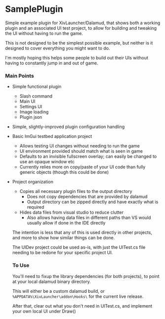 # SamplePlugin
Simple example plugin for XivLauncher/Dalamud, that shows both a working plugin and an associated UI test project, to allow for building and tweaking the UI without having to run the game.

This is not designed to be the simplest possible example, but neither is it designed to cover everything you might want to do.

I'm mostly hoping this helps some people to build out their UIs without having to constantly jump in and out of game.


### Main Points
* Simple functional plugin
  * Slash command
  * Main UI
  * Settings UI
  * Image loading
  * Plugin json
* Simple, slightly-improved plugin configuration handling
* Basic ImGui testbed application project
  * Allows testing UI changes without needing to run the game
  * UI environment provided should match what is seen in game
  * Defaults to an invisible fullscreen overlay; can easily be changed to use an opaque window etc
  * Currently relies more on copy/paste of your UI code than fully generic objects (though this could be done)
* Project organization
  * Copies all necessary plugin files to the output directory
    * Does not copy dependencies that are provided by dalamud
    * Output directory can be zipped directly and have exactly what is required
  * Hides data files from visual studio to reduce clutter
    * Also allows having data files in different paths than VS would usually allow if done in the IDE directly
    
  
  The intention is less that any of this is used directly in other projects, and more to show how similar things can be done.
  
  The UIDev project could be used as-is, with just the UITest.cs file needing to be redone for your specific project UI.
  
  ### To Use
  You'll need to fixup the library dependencies (for both projects), to point at your local dalamud binary directory.
  
  This will either be a custom dalamud build, or `%APPDATA%\XivLauncher\addon\Hooks\` for the current live release.
  
  After that, clear out what you don't need in UITest.cs, and implement your own local UI under Draw()
  
